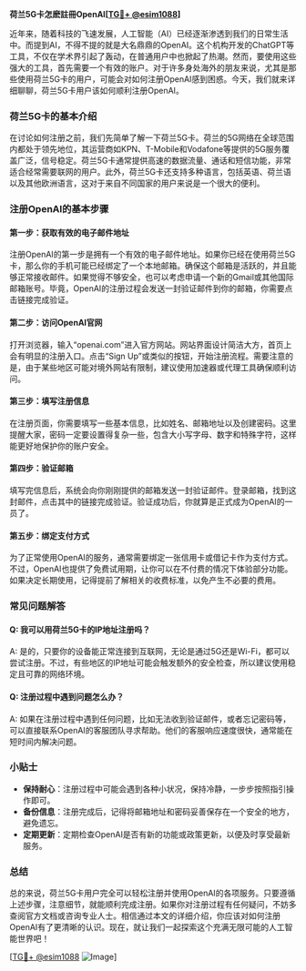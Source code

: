 **荷兰5G卡怎麽註冊OpenAI[[TG💪+ @esim1088](https://t.me/s/esim1088)]**

近年来，随着科技的飞速发展，人工智能（AI）已经逐渐渗透到我们的日常生活中。而提到AI，不得不提的就是大名鼎鼎的OpenAI。这个机构开发的ChatGPT等工具，不仅在学术界引起了轰动，在普通用户中也掀起了热潮。然而，要使用这些强大的工具，首先需要一个有效的账户。对于许多身处海外的朋友来说，尤其是那些使用荷兰5G卡的用户，可能会对如何注册OpenAI感到困惑。今天，我们就来详细聊聊，荷兰5G卡用户该如何顺利注册OpenAI。

### 荷兰5G卡的基本介绍

在讨论如何注册之前，我们先简单了解一下荷兰5G卡。荷兰的5G网络在全球范围内都处于领先地位，其运营商如KPN、T-Mobile和Vodafone等提供的5G服务覆盖广泛，信号稳定。荷兰5G卡通常提供高速的数据流量、通话和短信功能，非常适合经常需要联网的用户。此外，荷兰5G卡还支持多种语言，包括英语、荷兰语以及其他欧洲语言，这对于来自不同国家的用户来说是一个很大的便利。

### 注册OpenAI的基本步骤

#### 第一步：获取有效的电子邮件地址

注册OpenAI的第一步是拥有一个有效的电子邮件地址。如果你已经在使用荷兰5G卡，那么你的手机可能已经绑定了一个本地邮箱。确保这个邮箱是活跃的，并且能够正常接收邮件。如果觉得不够安全，也可以考虑申请一个新的Gmail或其他国际邮箱账号。毕竟，OpenAI的注册过程会发送一封验证邮件到你的邮箱，你需要点击链接完成验证。

#### 第二步：访问OpenAI官网

打开浏览器，输入“openai.com”进入官方网站。网站界面设计简洁大方，首页上会有明显的注册入口。点击“Sign Up”或类似的按钮，开始注册流程。需要注意的是，由于某些地区可能对境外网站有限制，建议使用加速器或代理工具确保顺利访问。

#### 第三步：填写注册信息

在注册页面，你需要填写一些基本信息，比如姓名、邮箱地址以及创建密码。这里提醒大家，密码一定要设置得复杂一些，包含大小写字母、数字和特殊字符，这样能更好地保护你的账户安全。

#### 第四步：验证邮箱

填写完信息后，系统会向你刚刚提供的邮箱发送一封验证邮件。登录邮箱，找到这封邮件，点击其中的链接完成验证。验证成功后，你就算是正式成为OpenAI的一员了。

#### 第五步：绑定支付方式

为了正常使用OpenAI的服务，通常需要绑定一张信用卡或借记卡作为支付方式。不过，OpenAI也提供了免费试用期，让你可以在不付费的情况下体验部分功能。如果决定长期使用，记得提前了解相关的收费标准，以免产生不必要的费用。

### 常见问题解答

#### Q: 我可以用荷兰5G卡的IP地址注册吗？

A: 是的，只要你的设备能正常连接到互联网，无论是通过5G还是Wi-Fi，都可以尝试注册。不过，有些地区的IP地址可能会触发额外的安全检查，所以建议使用稳定且可靠的网络环境。

#### Q: 注册过程中遇到问题怎么办？

A: 如果在注册过程中遇到任何问题，比如无法收到验证邮件，或者忘记密码等，可以直接联系OpenAI的客服团队寻求帮助。他们的客服响应速度很快，通常能在短时间内解决问题。

### 小贴士

- **保持耐心**：注册过程中可能会遇到各种小状况，保持冷静，一步步按照指引操作即可。
- **备份信息**：注册完成后，记得将邮箱地址和密码妥善保存在一个安全的地方，避免遗忘。
- **定期更新**：定期检查OpenAI是否有新的功能或政策更新，以便及时享受最新服务。

### 总结

总的来说，荷兰5G卡用户完全可以轻松注册并使用OpenAI的各项服务。只要遵循上述步骤，注意细节，就能顺利完成注册。如果你对注册过程有任何疑问，不妨多查阅官方文档或咨询专业人士。相信通过本文的详细介绍，你应该对如何注册OpenAI有了更清晰的认识。现在，就让我们一起探索这个充满无限可能的人工智能世界吧！

[[TG💪+ @esim1088](https://t.me/s/esim1088) ![Image](https://i.postimg.cc/4NQfJmqS/Snipaste-2025-05-13-00-14-12.png)]